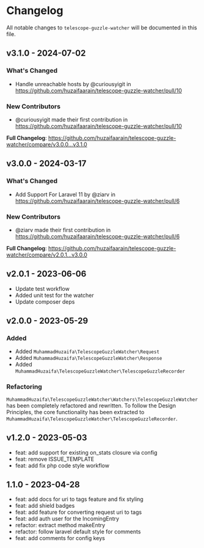 # Changelog

All notable changes to `telescope-guzzle-watcher` will be documented in this file.

## v3.1.0 - 2024-07-02

### What's Changed

* Handle unreachable hosts by @curiousyigit in https://github.com/huzaifaarain/telescope-guzzle-watcher/pull/10

### New Contributors

* @curiousyigit made their first contribution in https://github.com/huzaifaarain/telescope-guzzle-watcher/pull/10

**Full Changelog**: https://github.com/huzaifaarain/telescope-guzzle-watcher/compare/v3.0.0...v3.1.0

## v3.0.0 - 2024-03-17

### What's Changed

* Add Support For Laravel 11 by @ziarv in https://github.com/huzaifaarain/telescope-guzzle-watcher/pull/6

### New Contributors

* @ziarv made their first contribution in https://github.com/huzaifaarain/telescope-guzzle-watcher/pull/6

**Full Changelog**: https://github.com/huzaifaarain/telescope-guzzle-watcher/compare/v2.0.1...v3.0.0

## v2.0.1 - 2023-06-06

- Update test workflow
- Added unit test for the watcher
- Update composer deps

## v2.0.0 - 2023-05-29

### Added

- Added `MuhammadHuzaifa\TelescopeGuzzleWatcher\Request`
- Added `MuhammadHuzaifa\TelescopeGuzzleWatcher\Response`
- Added `MuhammadHuzaifa\TelescopeGuzzleWatcher\TelescopeGuzzleRecorder`

### Refactoring

`MuhammadHuzaifa\TelescopeGuzzleWatcher\Watchers\TelescopeGuzzleWatcher` has been completely refactored and rewritten. To follow the Design Principles, the core functionality has been extracted to `MuhammadHuzaifa\TelescopeGuzzleWatcher\TelescopeGuzzleRecorder`.

## v1.2.0 - 2023-05-03

- feat: add support for existing on_stats closure via config
- feat: remove ISSUE_TEMPLATE
- feat: add fix php code style workflow

## 1.1.0 - 2023-04-28

- feat: add docs for uri to tags feature and fix styling
- feat: add shield badges
- feat: add feature for converting request uri to tags
- feat: add auth user for the IncomingEntry
- refactor: extract method makeEntry
- refactor: follow laravel default style for comments
- feat: add comments for config keys
